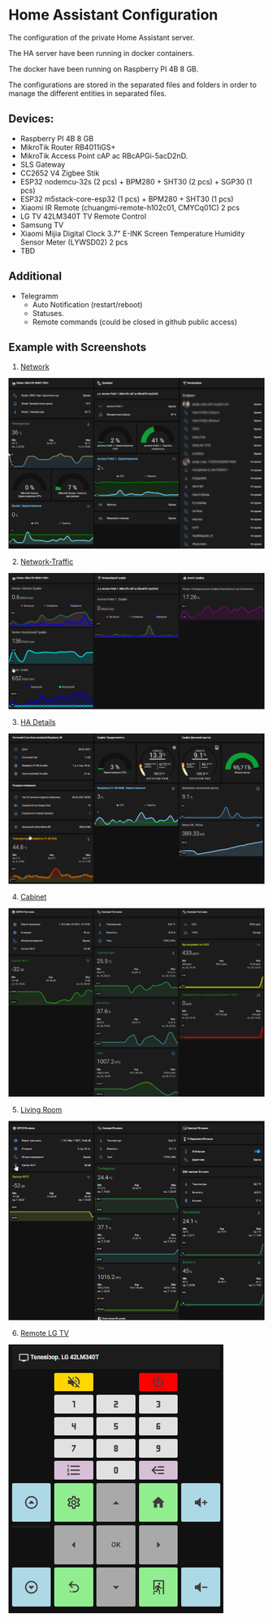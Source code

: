 # Home Assistant Configuration

The configuration of the private Home Assistant server. 

The HA server have been running in docker containers.

The docker have been running on Raspberry PI 4B 8 GB.

The configurations are stored in the separated files and folders in order to manage the different entities in separated files.

## Devices:
- Raspberry PI 4B 8 GB
- MikroTik Router RB4011iGS+ 
- MikroTik Access Point cAP ac RBcAPGi-5acD2nD.
- SLS Gateway 
- CC2652 V4 Zigbee Stik
- ESP32 nodemcu-32s (2 pcs) + BPM280 + SHT30 (2 pcs) + SGP30 (1 pcs)
- ESP32 m5stack-core-esp32 (1 pсs) + BPM280 + SHT30 (1 pcs) 
- Xiaomi IR Remote (chuangmi-remote-h102c01, CMYCq01C) 2 pсs
- LG TV 42LM340T TV Remote Control
- Samsung TV
- Xiaomi Mijia Digital Clock 3.7" E-INK Screen Temperature Humidity Sensor Meter (LYWSD02) 2 pcs
- TBD

## Additional
- Telegramm
  - Auto Notification (restart/reboot)
  - Statuses. 
  - Remote commands (could be closed in github public access) 

## Example with Screenshots
1. [Network](includes/views/network.yaml)

![Network](https://github.com/Pavel-Vovk/HA/blob/master/image/home_assistant1.png)

2. [Network-Traffic](includes/views/network_traffic.yaml)

![Network-Traffic](https://github.com/Pavel-Vovk/HA/blob/master/image/home_assistant2.png)

3. [HA Details](includes/views/homeassistant.yaml)

![HA Details](https://github.com/Pavel-Vovk/HA/blob/master/image/home_assistant3.png)

4. [Cabinet](includes/views/esp32_room2.yaml)

![Cabinet](https://github.com/Pavel-Vovk/HA/blob/master/image/home_assistant4.png)

5. [Living Room](includes/views/living_room.yaml)

![Living Room](https://github.com/Pavel-Vovk/HA/blob/master/image/home_assistant5.png)

6. [Remote LG TV](includes/views/tv_remote.yaml)

![Remote LG TV](https://github.com/Pavel-Vovk/HA/blob/master/image/home_assistant6.png)